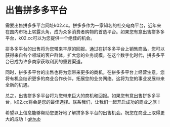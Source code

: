 # 出售拼多多平台

需要出售拼多多平台网址k02.cc。拼多多作为一家知名的社交电商平台，近年来在国内市场上崭露头角，成为众多消费者购物的首选平台。如果您有意出售拼多多平台，k02.cc可以为您提供一个绝佳的机会。

拼多多平台的出售将为您带来丰厚的回报。通过在拼多多平台上销售商品，您可以获得来自各个领域的客户群体，扩大您的业务规模。在这个数字化时代，拼多多平台已成为许多商家获取利润的重要渠道。

同时，拼多多平台的出售也将为您带来更多的商机。在拼多多平台上经营生意，您将有机会结识更多的商业合作伙伴，拓展您的业务网络。这将为您的事业发展带来全新的机遇。

总之，出售拼多多平台将为您带来巨大的商机和回报。如果您有意出售拼多多平台，k02.cc将会是您的最佳选择。联系我们，让我们一起开启成功的商业之旅！

希望以上信息能够帮助您更好地了解拼多多平台的出售机会。祝您在商业上取得更大的成功！[github](https://github.com)